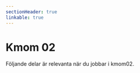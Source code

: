 ```yaml
---
sectionHeader: true
linkable: true
---
```

Kmom 02
=========================

Följande delar är relevanta när du jobbar i kmom02.
